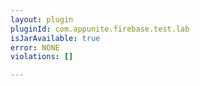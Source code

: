 ```yaml
---
layout: plugin
pluginId: com.appunite.firebase.test.lab
isJarAvailable: true
error: NONE
violations: []

---
```

